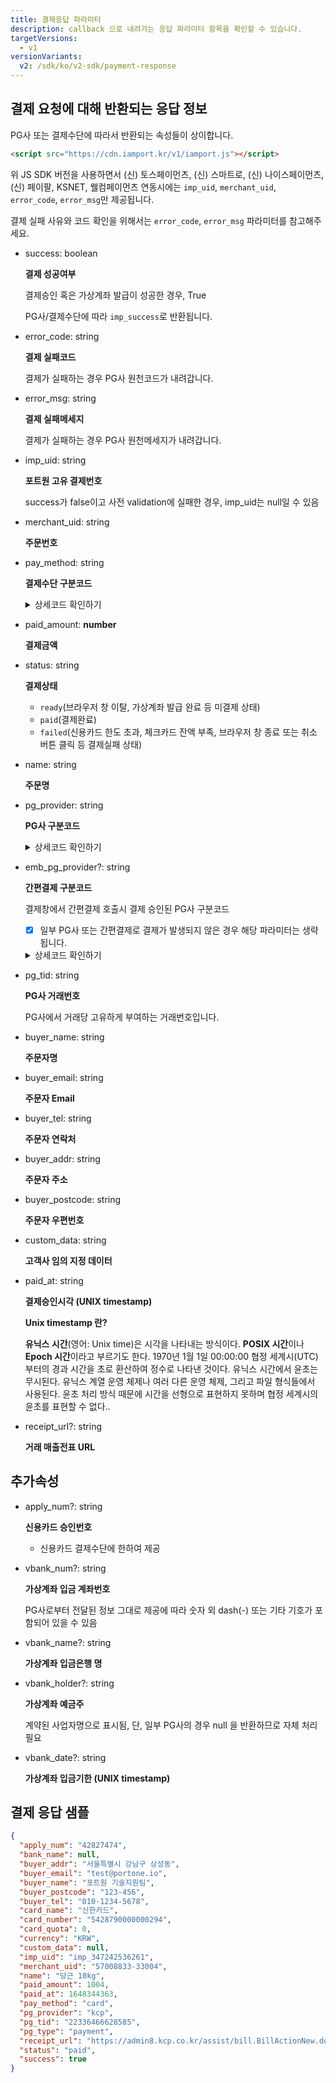 ```yaml
---
title: 결제응답 파라미터
description: callback 으로 내려가는 응답 파라미터 항목을 확인할 수 있습니다.
targetVersions:
  - v1
versionVariants:
  v2: /sdk/ko/v2-sdk/payment-response
---
```


## 결제 요청에 대해 반환되는 응답 정보

<div class="hint" data-style="info">

PG사 또는 결제수단에 따라서 반환되는 속성들이 상이합니다.

</div>

<div class="hint" data-style="warning">

```html
<script src="https://cdn.iamport.kr/v1/iamport.js"></script>
```

위 JS SDK 버전을 사용하면서 (신) 토스페이먼츠, (신) 스마트로, (신) 나이스페이먼츠, (신) 페이팔, KSNET, 웰컴페이먼츠 연동시에는
`imp_uid`, `merchant_uid`, `error_code`, `error_msg`만 제공됩니다.

결제 실패 사유와 코드 확인을 위해서는 `error_code`, `error_msg` 파라미터를 참고해주세요.

</div>

- success: boolean

  **결제 성공여부**

  결제승인 혹은 가상계좌 발급이 성공한 경우, True

  <div class="hint" data-style="warning">

  PG사/결제수단에 따라 `imp_success`로 반환됩니다.

  </div>

- error\_code: string

  **결제 실패코드**

  결제가 실패하는 경우 PG사 원천코드가 내려갑니다.

- error\_msg: string

  **결제 실패메세지**

  결제가 실패하는 경우 PG사 원천메세지가 내려갑니다.

- imp\_uid: string

  **포트원 고유 결제번호**

  success가 false이고 사전 validation에 실패한 경우, imp\_uid는 null일 수 있음

- merchant\_uid: string

  **주문번호**

- pay\_method: string

  **결제수단 구분코드**

  <details>

  <summary>상세코드 확인하기</summary>

  - `card` (신용카드)
  - `trans`(실시간 계좌이체)
  - `vbank`(가상계좌)
  - `phone`(휴대폰 소액결제)
  - `cultureland`(컬쳐랜드 상품권 (구.문화상품권))
  - `smartculture`(스마트문상 (게임 문화 상품권))
  - `booknlife`(도서 문화 상품권)
  - `culturegift`(문화상품권)
  - `samsung`(삼성페이)
  - `kakaopay`(카카오페이)
  - `naverpay`(네이버페이)
  - `payco`(페이코)
  - `lpay`(L페이)
  - `ssgpay`(SSG페이)
  - `tosspay`(토스페이)
  - `applepay`(애플페이)
  - `pinpay`(핀페이)
  - `skpay`(11Pay (구.SKPay))
  - `wechat`(위쳇페이)
  - `alipay`(알리페이)
  - `unionpay`(유니온페이)
  - `tenpay`(텐페이)
  - `paysbuy`(페이스바이)
  - `econtext`(편의점 결제)
  - `molpay`(MOL페이)
  - `point`(베네피아 포인트 등 포인트 결제)
  - `paypal`(페이팔)
  - `toss_brandpay`(토스페이먼츠 브랜드페이)
  - `naverpay_card`(네이버페이 - 카드)
  - `naverpay_point`(네이버페이 - 포인트)

  </details>

- paid\_amount: **number**

  **결제금액**

- status: string

  **결제상태**

  - `ready`(브라우저 창 이탈, 가상계좌 발급 완료 등 미결제 상태)
  - `paid`(결제완료)
  - `failed`(신용카드 한도 초과, 체크카드 잔액 부족, 브라우저 창 종료 또는 취소 버튼 클릭 등 결제실패 상태)

- name: string

  **주문명**

- pg\_provider: string

  **PG사 구분코드**

  <details>

  <summary>상세코드 확인하기</summary>

  - `html5_inicis`(KG이니시스웹표준)
  - `inicis`(KG이니시스ActiveX결제창)
  - `kcp`(NHN KCP)
  - `kcp_billing`(NHN KCP 정기결제)
  - `uplus`((구) 토스페이먼츠(구 LG U+))
  - `nice`((구) 나이스페이먼츠)
  - `kicc`(한국정보통신)
  - `kakaopay`(카카오페이)
  - `danal`(다날 휴대폰 소액결제)
  - `danal_tpay`(다날 일반결제)
  - `mobilians`(모빌리언스)
  - `payco`(페이코)
  - `paypal`((구) 페이팔)
  - `eximbay`(엑심베이)
  - `naverpay`(네이버페이-결제형)
  - `naverco`(네이버페이-주문형)
  - `smilepay`(스마일페이)
  - `paymentwall`(페이먼트월)
  - `eximbay`(엑심베이)
  - `tosspay`(토스페이)
  - `smartro`((구) 스마트로)
  - `settle`(세틀뱅크)
  - `settle_acc`(세틀뱅크 내통장 결제)
  - `daou`(키움페이 (구. 페이조아))
  - `tosspayments` ((신) 토스페이먼츠)
  - `paypal_v2`((신) 페이팔)
  - `nice_v2`((신) 나이스페이먼츠)
  - `smartro_v2`((신) 스마트로)
  - `toss_brandpay`(토스페이먼츠 브랜드페이)
  - `welcome` (웰컴페이먼츠)

  </details>

- emb\_pg\_provider?: string

  **간편결제 구분코드**

  결제창에서 간편결제 호출시 결제 승인된 PG사 구분코드

  - [x] 일부 PG사 또는 간편결제로 결제가 발생되지 않은 경우 해당 파라미터는 생략됩니다.

  <details>

  <summary>상세코드 확인하기</summary>

  - naverpay
  - kakopay
  - payco
  - samsungpay
  - ssgpay
  - lpay
  - applepay
  - pinpay
  - tosspay
  - skpay
  - toss\_brandpay

  </details>

- pg\_tid: string

  **PG사 거래번호**

  PG사에서 거래당 고유하게 부여하는 거래번호입니다.

- buyer\_name: string

  **주문자명**

- buyer\_email: string

  **주문자 Email**

- buyer\_tel: string

  **주문자 연락처**

- buyer\_addr: string

  **주문자 주소**

- buyer\_postcode: string

  **주문자 우편번호**

- custom\_data: string

  **고객사 임의 지정 데이터**

- paid\_at: string

  **결제승인시각 (UNIX timestamp)**

  <div class="hint" data-style="info">

  **Unix timestamp 란?**

  **유닉스 시간**(영어: Unix time)은 시각을 나타내는 방식이다. **POSIX 시간**이나 **Epoch 시간**이라고 부르기도 한다. 1970년 1월 1일 00:00:00 협정 세계시(UTC) 부터의 경과 시간을 초로 환산하여 정수로 나타낸 것이다. 유닉스 시간에서 윤초는 무시된다. 유닉스 계열 운영 체제나 여러 다른 운영 체제, 그리고 파일 형식들에서 사용된다. 윤초 처리 방식 때문에 시간을 선형으로 표현하지 못하며 협정 세계시의 윤초를 표현할 수 없다..

  </div>

- receipt\_url?: string

  **거래 매출전표 URL**

## 추가속성

- apply\_num?: string

  **신용카드 승인번호**

  - 신용카드 결제수단에 한하여 제공

- vbank\_num?: string

  **가상계좌 입금 계좌번호**

  <div class="hint" data-style="warning">

  PG사로부터 전달된 정보 그대로 제공에 따라 숫자 외 dash(-) 또는 기타 기호가 포함되어 있을 수 있음

  </div>

- vbank\_name?: string

  **가상계좌 입금은행 명**

- vbank\_holder?: string

  **가상계좌 예금주**

  <div class="hint" data-style="warning">

  계약된 사업자명으로 표시됨, 단, 일부 PG사의 경우 null 을 반환하므로 자체 처리 필요

  </div>

- vbank\_date?: string

  **가상계좌 입금기한 (UNIX timestamp)**

## 결제 응답 샘플

```json title="결제 응답 sample object"
{
  "apply_num": "42827474",
  "bank_name": null,
  "buyer_addr": "서울특별시 강남구 삼성동",
  "buyer_email": "test@portone.io",
  "buyer_name": "포트원 기술지원팀",
  "buyer_postcode": "123-456",
  "buyer_tel": "010-1234-5678",
  "card_name": "신한카드",
  "card_number": "5428790000000294",
  "card_quota": 0,
  "currency": "KRW",
  "custom_data": null,
  "imp_uid": "imp_347242536261",
  "merchant_uid": "57008833-33004",
  "name": "당근 10kg",
  "paid_amount": 1004,
  "paid_at": 1648344363,
  "pay_method": "card",
  "pg_provider": "kcp",
  "pg_tid": "22336466628585",
  "pg_type": "payment",
  "receipt_url": "https://admin8.kcp.co.kr/assist/bill.BillActionNew.do?cmd=card_bill&tno=22336466628585&order_no=imp_347242536261&trade_mony=1004",
  "status": "paid",
  "success": true
}
```
